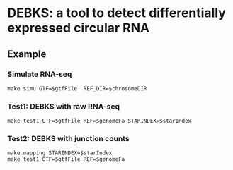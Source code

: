 # DEBKS: a tool to detect differentially expressed circular RNA

## Example


### Simulate RNA-seq
```
make simu GTF=$gtfFile  REF_DIR=$chrosomeDIR
```

### Test1: DEBKS with raw RNA-seq
```
make test1 GTF=$gtfFile REF=$genomeFa STARINDEX=$starIndex
```

### Test2: DEBKS with junction counts
```
make mapping STARINDEX=$starIndex
make test1 GTF=$gtfFile REF=$genomeFa
```
